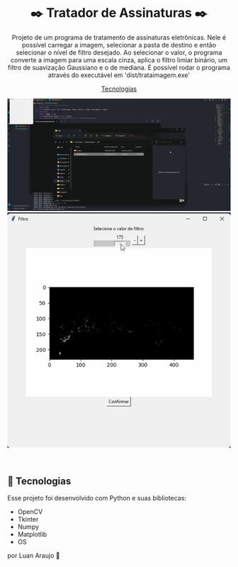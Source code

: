 <h1 align="center"> ✒️ Tratador de Assinaturas ✒️ </h1>

<p align="center">
Projeto de um programa de tratamento de assinaturas eletrônicas. Nele é possível carregar a imagem, selecionar a pasta de destino e então selecionar o nível de filtro desejado. Ao selecionar o valor, o programa converte a imagem para uma escala cinza, aplica o filtro limiar binário, um filtro de suavização Gaussiano e o de mediana. É possível rodar o programa através do executável em 'dist/trataimagem.exe'<br/>

<p align="center">
  <a href="#-tecnologias">Tecnologias</a>
</p>

<p align="center">
  <img alt="Programa" src="img/imagem.gif">
  <img alt="Filtro" src="img/filtro.gif">
</p>

<br>

## 🚀 Tecnologias

Esse projeto foi desenvolvido com Python e suas bibliotecas:

- OpenCV
- Tkinter
- Numpy
- Matplotlib
- OS

por Luan Araujo :wave:
